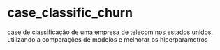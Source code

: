 # case_classific_churn
case de classificação de uma empresa de telecom nos estados unidos, utilizando a comparações de modelos e melhorar os hiperparametros

